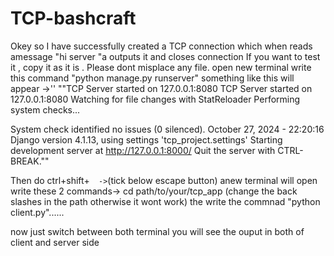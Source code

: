 # TCP-bashcraft
Okey so I have successfully created a TCP connection which when reads amessage "hi server "a outputs it and closes connection
If you want to test it , copy it as it is .
Please dont misplace any file.
open new terminal write this command "python manage.py runserver"
something like this will appear  ->''
""TCP Server started on 127.0.0.1:8080
TCP Server started on 127.0.0.1:8080
Watching for file changes with StatReloader
Performing system checks...

System check identified no issues (0 silenced).
October 27, 2024 - 22:20:16
Django version 4.1.13, using settings 'tcp_project.settings'
Starting development server at http://127.0.0.1:8000/
Quit the server with CTRL-BREAK.""


Then do ctrl+shift+`  ->`(tick below escape button) anew terminal will open write these 2 commands-> cd path/to/your/tcp_app (change the back slashes in the path otherwise it wont work) the write the commnad "python client.py"......

now just switch between both terminal you will see the ouput in both of client and server side
